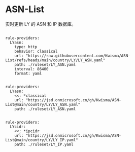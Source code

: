 
# ASN-List

实时更新 LY 的 ASN 和 IP 数据库。

<pre><code class="language-javascript">
rule-providers:
  LYasn:
    type: http
    behavior: classical
    url: "https://raw.githubusercontent.com/Kwisma/ASN-List/refs/heads/main/country/LY/LY_ASN.yaml"
    path: ./ruleset/LY_ASN.yaml
    interval: 86400
    format: yaml
</code></pre>

<pre><code class="language-javascript">
rule-providers:
  LYasn:
    <<: *classical
    url: "https://jsd.onmicrosoft.cn/gh/Kwisma/ASN-List@main/country/LY/LY_ASN.yaml"
    path: ./ruleset/LY_ASN.yaml
</code></pre>

<pre><code class="language-javascript">
rule-providers:
  LYcidr:
    <<: *ipcidr
    url: "https://jsd.onmicrosoft.cn/gh/Kwisma/ASN-List@main/country/LY/LY_IP.yaml"
    path: ./ruleset/LY_IP.yaml
</code></pre>